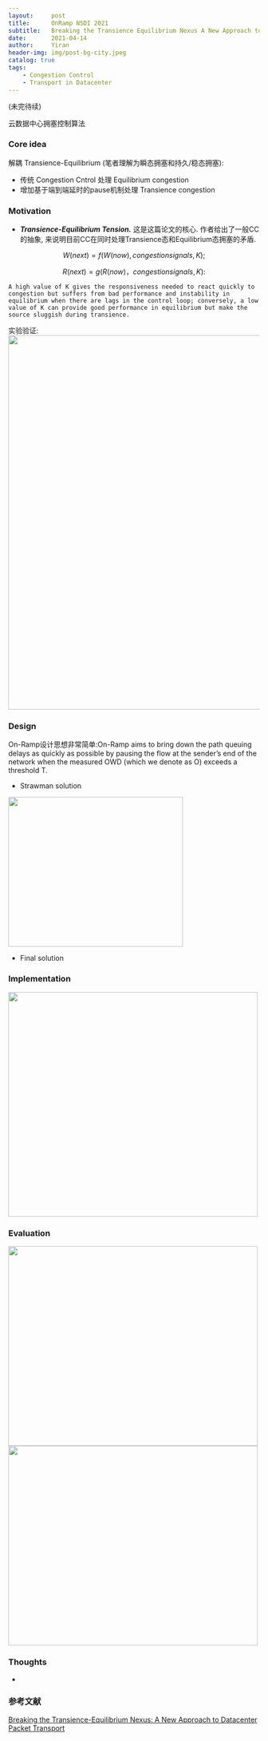 ```yaml
---
layout:     post
title:      OnRamp NSDI 2021
subtitle:   Breaking the Transience Equilibrium Nexus A New Approach to Datacenter Packet Transport
date:       2021-04-14
author:     Yiran
header-img: img/post-bg-city.jpeg
catalog: true
tags:
    - Congestion Control
    - Transport in Datacenter
---
```

(未完待续)

云数据中心拥塞控制算法

### Core idea

解耦 Transience-Equilibrium (笔者理解为瞬态拥塞和持久/稳态拥塞):

- 传统 Congestion Cntrol 处理 Equilibrium congestion
- 增加基于端到端延时的pause机制处理 Transience congestion


### Motivation

- ***Transience-Equilibrium Tension.***
这是这篇论文的核心. 作者给出了一般CC的抽象, 来说明目前CC在同时处理Transience态和Equilibrium态拥塞的矛盾. 

$$
  W(next) = f(W(now),congestion signals, K);
$$

$$
  R(next) = g(R(now)， congestion signals, K):
$$


```A high value of K gives the responsiveness needed to react quickly to congestion but suffers from bad performance and instability in equilibrium when there are lags in the control loop; conversely, a low value of K can provide good performance in equilibrium but make the source sluggish during transience.```


实验验证:
<img width="900" height="750" src="/img/post-onramp-1.png"/>



### Design
On-Ramp设计思想非常简单:On-Ramp aims to bring down the path queuing delays as quickly as possible by pausing the flow at the sender’s end of the network when the measured OWD (which we denote as O) exceeds a threshold T.

- Strawman solution
<img width="350" height="300" src="/img/post-onramp-2.png"/>


- Final solution


### Implementation 

<img width="500" height="450" src="/img/post-onramp-3.png"/>


### Evaluation


<img width="500" height="400" src="/img/post-onramp-4.png"/>

<img width="500" height="400" src="/img/post-onramp-5.png"/>

  

### Thoughts

- 



### 参考文献

[Breaking the Transience-Equilibrium Nexus: A New Approach to Datacenter Packet Transport](https://www.usenix.org/system/files/nsdi21-liu.pdf)





